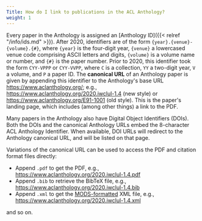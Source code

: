 ```yaml
---
Title: How do I link to publications in the ACL Anthology?
weight: 1
---
```


Every paper in the Anthology is assigned an [Anthology ID]({{< relref "/info/ids.md" >}}).
After 2020, identifiers are of the form `{year}.{venue}-{volume}.{#}`, where `{year}` is the four-digit year, `{venue}` a lowercased venue code comprising ASCII letters and digits, `{volume}` is a volume name or number, and `{#}` is the paper number.
Prior to 2020, this identifier took the form `CYY-VPPP` or `CYY-VVPP`, where `C` is a collection, `YY` a two-digit year, `V` a volume, and `P` a paper ID.
The **canonical URL** of an Anthology paper is given by appending this identifier to the Anthology's base URL <https://www.aclanthology.org/>; e.g., <https://www.aclanthology.org/2020.iwclul-1.4> (new style) or <https://www.aclanthology.org/E91-1001> (old style).
This is the paper's landing page, which includes (among other things) a link to the PDF.

Many papers in the Anthology also have Digital Object Identifiers (DOIs).
Both the DOIs and the canonical Anthology URLs embed the 8-character ACL Anthology Identifier.
When available, DOI URLs will redirect to the Anthology canonical URL, and will be listed on that page.

Variations of the canonical URL can be used to access the PDF and citation format files directly:

- Append `.pdf` to get the PDF, e.g., <https://www.aclanthology.org/2020.iwclul-1.4.pdf>
- Append `.bib` to retrieve the BibTeX file, e.g., <https://www.aclanthology.org/2020.iwclul-1.4.bib>
- Append `.xml` to get the [MODS-formatted](http://www.loc.gov/standards/mods/) XML file, e.g., <https://www.aclanthology.org/2020.iwclul-1.4.xml>

and so on.
